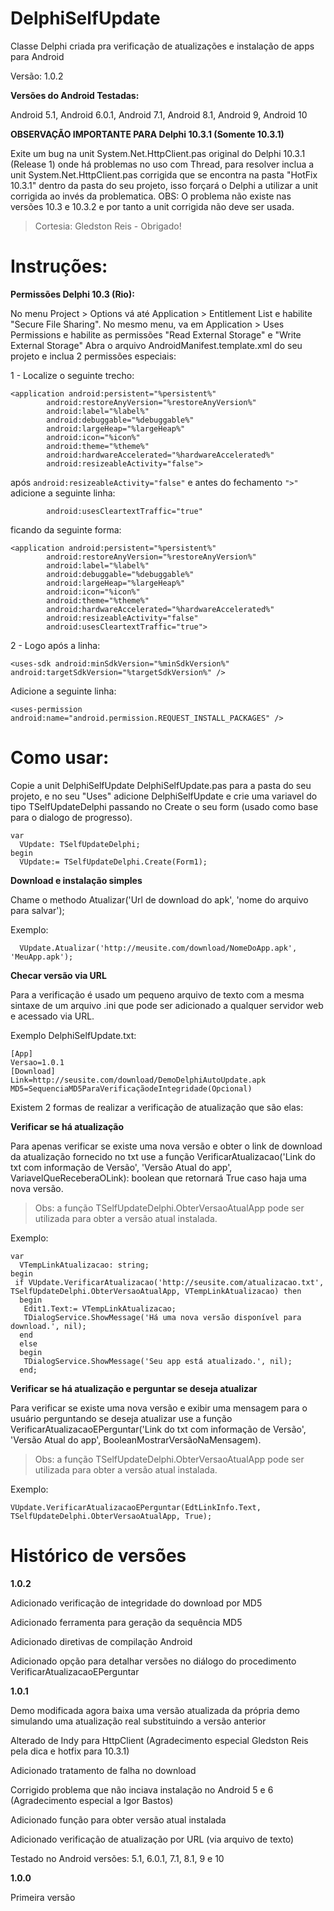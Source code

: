 # DelphiSelfUpdate
Classe Delphi criada pra verificação de atualizações e instalação de apps para Android

Versão: 1.0.2

**Versões do Android Testadas:**

Android 5.1, 
Android 6.0.1, 
Android 7.1, 
Android 8.1, 
Android 9,
Android 10

**OBSERVAÇÃO IMPORTANTE PARA Delphi 10.3.1 (Somente 10.3.1)**

Exite um bug na unit System.Net.HttpClient.pas original do Delphi 10.3.1 (Release 1) onde há problemas no uso com Thread, para resolver inclua a unit System.Net.HttpClient.pas corrigida que se encontra na pasta "HotFix 10.3.1" dentro da pasta do seu projeto, isso forçará o Delphi a utilizar a unit corrigida ao invés da problematica.
OBS: O problema não existe nas versões 10.3 e 10.3.2 e por tanto a unit corrigida não deve ser usada.

> Cortesia: Gledston Reis - Obrigado!

# Instruções:
**Permissões Delphi 10.3 (Rio):**

No menu Project > Options  vá até Application > Entitlement List e habilite "Secure File Sharing".
No mesmo menu, va em Application > Uses Permissions e habilite as permissões "Read External Storage" e "Write External Storage"
Abra o arquivo AndroidManifest.template.xml do seu projeto e inclua 2 permissões especiais:

1 - Localize o seguinte trecho:

```
<application android:persistent="%persistent%" 
        android:restoreAnyVersion="%restoreAnyVersion%" 
        android:label="%label%" 
        android:debuggable="%debuggable%" 
        android:largeHeap="%largeHeap%"
        android:icon="%icon%"
        android:theme="%theme%"
        android:hardwareAccelerated="%hardwareAccelerated%"
        android:resizeableActivity="false">
```
após `android:resizeableActivity="false"` e antes do fechamento `">"` adicione a seguinte linha:
```
		android:usesCleartextTraffic="true"
```
ficando da seguinte forma:
```
<application android:persistent="%persistent%" 
        android:restoreAnyVersion="%restoreAnyVersion%" 
        android:label="%label%" 
        android:debuggable="%debuggable%" 
        android:largeHeap="%largeHeap%"
        android:icon="%icon%"
        android:theme="%theme%"
        android:hardwareAccelerated="%hardwareAccelerated%"
        android:resizeableActivity="false"
        android:usesCleartextTraffic="true">
```
2 - Logo após a linha:
```
<uses-sdk android:minSdkVersion="%minSdkVersion%" android:targetSdkVersion="%targetSdkVersion%" />
```
Adicione a seguinte linha:
```
<uses-permission android:name="android.permission.REQUEST_INSTALL_PACKAGES" />
```

# Como usar:

Copie a unit DelphiSelfUpdate DelphiSelfUpdate.pas para a pasta do seu projeto, e no seu "Uses" adicione DelphiSelfUpdate e crie uma variavel do tipo TSelfUpdateDelphi passando no Create o seu form (usado como base para o dialogo de progresso).

```
var
  VUpdate: TSelfUpdateDelphi;
begin
  VUpdate:= TSelfUpdateDelphi.Create(Form1);
```

**Download e instalação simples**

 Chame o methodo Atualizar('Url de download do apk', 'nome do arquivo para salvar');

Exemplo:
```
  VUpdate.Atualizar('http://meusite.com/download/NomeDoApp.apk', 'MeuApp.apk');
```

**Checar versão via URL**

Para a verificação é usado um pequeno arquivo de texto com a mesma sintaxe de um arquivo .ini que pode ser adicionado a qualquer servidor web e acessado via URL.

Exemplo DelphiSelfUpdate.txt:
```
[App]
Versao=1.0.1
[Download]
Link=http://seusite.com/download/DemoDelphiAutoUpdate.apk
MD5=SequenciaMD5ParaVerificaçãodeIntegridade(Opcional)
```

Existem 2 formas de realizar a verificação de atualização que são elas:

**Verificar se há atualização**

Para apenas verificar se existe uma nova versão e obter o link de download da atualização fornecido no txt use a função VerificarAtualizacao('Link do txt com informação de Versão', 'Versão Atual do app', VariavelQueReceberaOLink): boolean que retornará True caso haja uma nova versão.

> Obs: a função TSelfUpdateDelphi.ObterVersaoAtualApp pode ser utilizada para obter a versão atual instalada.

Exemplo:
```
var
  VTempLinkAtualizacao: string;
begin
 if VUpdate.VerificarAtualizacao('http://seusite.com/atualizacao.txt', TSelfUpdateDelphi.ObterVersaoAtualApp, VTempLinkAtualizacao) then
  begin
   Edit1.Text:= VTempLinkAtualizacao;
   TDialogService.ShowMessage('Há uma nova versão disponível para download.', nil);
  end
  else
  begin
   TDialogService.ShowMessage('Seu app está atualizado.', nil);
  end;
```

**Verificar se há atualização e perguntar se deseja atualizar**

Para verificar se existe uma nova versão e exibir uma mensagem para o usuário perguntando se deseja atualizar use a função VerificarAtualizacaoEPerguntar('Link do txt com informação de Versão', 'Versão Atual do app', BooleanMostrarVersãoNaMensagem).

> Obs: a função TSelfUpdateDelphi.ObterVersaoAtualApp pode ser utilizada para obter a versão atual instalada.

Exemplo:
```
VUpdate.VerificarAtualizacaoEPerguntar(EdtLinkInfo.Text, TSelfUpdateDelphi.ObterVersaoAtualApp, True);
```

# Histórico de versões

**1.0.2**

Adicionado verificação de integridade do download por MD5

Adicionado ferramenta para geração da sequência MD5 

Adicionado diretivas de compilação Android 

Adicionado opção para detalhar versões no diálogo do procedimento VerificarAtualizacaoEPerguntar 


**1.0.1**

Demo modificada agora baixa uma versão atualizada da própria demo simulando uma atualização real substituindo a versão anterior 

Alterado de Indy para HttpClient (Agradecimento especial Gledston Reis pela dica e hotfix para 10.3.1) 

Adicionado tratamento de falha no download 

Corrigido problema que não inciava instalação no Android 5 e 6 (Agradecimento especial a Igor Bastos) 

Adicionado função para obter versão atual instalada 

Adicionado verificação de atualização por URL (via arquivo de texto) 

Testado no Android versões: 5.1, 6.0.1, 7.1, 8.1, 9 e 10 


**1.0.0**

Primeira versão
